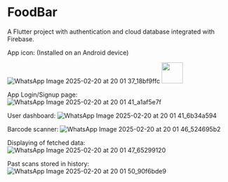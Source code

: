 # FoodBar

A Flutter project with authentication and cloud database integrated with Firebase.

App icon: (Installed on an Android device)

![WhatsApp Image 2025-02-20 at 20 01 37_18bf9ffc](https://github.com/user-attachments/assets/f8f26b35-80cd-43f2-9134-ead3ef919df0)
<img src="https://github.com/user-attachments/assets/f8f26b35-80cd-43f2-9134-ead3ef919df0" width="48">

App Login/Signup page:
![WhatsApp Image 2025-02-20 at 20 01 41_a1af5e7f](https://github.com/user-attachments/assets/b0cffa3e-9777-4bd1-a3b4-5f3559ffdaeb)

User dashboard:
![WhatsApp Image 2025-02-20 at 20 01 41_6b34a594](https://github.com/user-attachments/assets/fdf93582-3168-4203-9303-67b744c46ada)

Barcode scanner:
![WhatsApp Image 2025-02-20 at 20 01 46_524695b2](https://github.com/user-attachments/assets/065cf631-4548-4f72-a1c5-0c473a7fed91)

Displaying of fetched data:
![WhatsApp Image 2025-02-20 at 20 01 47_65299120](https://github.com/user-attachments/assets/180f3d8d-ffb2-4c3a-b433-ccbbf8be211c)

Past scans stored in history:
![WhatsApp Image 2025-02-20 at 20 01 50_90f6bde9](https://github.com/user-attachments/assets/44868ddf-3f3c-45d4-9602-d36ec6f2929e)
